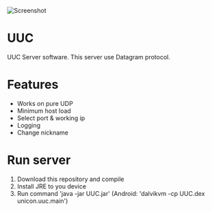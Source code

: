 ![Screenshot](https://github.com/qbaddev/uuc/raw/master/image.png)

# UUC
UUC Server software. This server use Datagram protocol.

# Features
* Works on pure UDP
* Minimum host load
* Select port & working ip
* Logging
* Change nickname

# Run server
1. Download this repository and compile
2. Install JRE to you device
3. Run command 'java -jar UUC.jar' (Android: 'dalvikvm -cp UUC.dex unicon.uuc.main')
